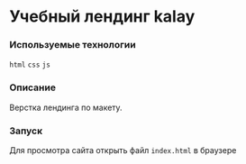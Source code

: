 # Учебный лендинг kalay

### Используемые технологии

`html` `css` `js`

### Описание

Верстка лендинга по макету.

### Запуск

Для просмотра сайта открыть файл `index.html` в браузере
